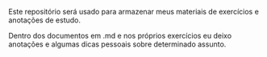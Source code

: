 Este repositório será usado para armazenar meus materiais de exercícios e anotações de estudo.

Dentro dos documentos em .md e nos próprios exercícios eu deixo anotações e algumas dicas pessoais sobre determinado assunto.
